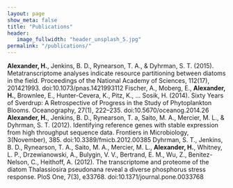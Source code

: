 ```yaml
---
layout: page
show_meta: false
title: "Publications"
header:
   image_fullwidth: "header_unsplash_5.jpg"
permalink: "/publications/"
---
```

<dl>
<dr><b>Alexander, H.</b>, Jenkins, B. D., Rynearson, T. A., & Dyhrman, S. T. (2015). Metatranscriptome analyses indicate resource partitioning between diatoms in the field. Proceedings of the National Academy of Sciences, 112(17), 201421993. doi:10.1073/pnas.1421993112</dr>
<dr>Fischer, A., Moberg, E., <b>Alexander, H.</b>, Brownlee, E., Hunter-Cevera, K., Pitz, K., … Sosik, H. (2014). Sixty Years of Sverdrup: A Retrospective of Progress in the Study of Phytoplankton Blooms. Oceanography, 27(1), 222–235. doi:10.5670/oceanog.2014.26</dr>
<dr><b>Alexander, H.</b>, Jenkins, B. D., Rynearson, T. a, Saito, M. A., Mercier, M. L., & Dyhrman, S. T. (2012). Identifying reference genes with stable expression from high throughput sequence data. Frontiers in Microbiology, 3(November), 385. doi:10.3389/fmicb.2012.00385</dr>
<dr>Dyhrman, S. T., Jenkins, B. D., Rynearson, T. A., Saito, M. A., Mercier, M. L., <b>Alexander, H.</b>, Whitney, L. P., Drzewianowski, A., Bulygin, V. V., Bertrand, E. M., Wu, Z., Benitez-Nelson, C., Heithoff, A. (2012). The transcriptome and proteome of the diatom Thalassiosira pseudonana reveal a diverse phosphorus stress response. PloS One, 7(3), e33768. doi:10.1371/journal.pone.0033768</dr>
</dl>
